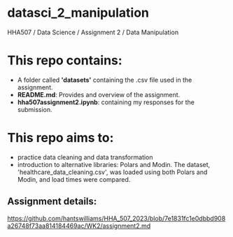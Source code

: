 # datasci_2_manipulation
HHA507 / Data Science / Assignment 2 / Data Manipulation

# This repo contains: 
- A folder called **'datasets'** containing the .csv file used in the assignment.
- **README.md**: Provides and overview of the assignment.
- **hha507assignment2.ipynb**: containing my responses for the submission.

# This repo aims to:  
- practice data cleaning and data transformation 
- introduction to alternative libraries: Polars and Modin. The dataset, 'healthcare_data_cleaning.csv', was loaded using both Polars and Modin, and load times were compared. 

## Assignment details:
https://github.com/hantswilliams/HHA_507_2023/blob/7e1831fc1e0dbbd908a26748f73aa814184469ac/WK2/assignment2.md
